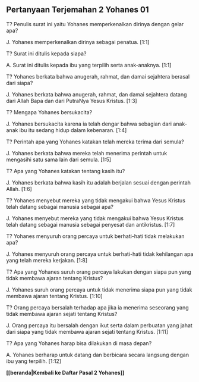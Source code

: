 ﻿## Pertanyaan Terjemahan 2 Yohanes 01 ##

T? Penulis surat ini yaitu Yohanes memperkenalkan dirinya dengan gelar apa?

J. Yohanes memperkenalkan dirinya sebagai penatua. [1:1]

T? Surat ini ditulis kepada siapa?

A. Surat ini ditulis kepada ibu yang terpilih serta anak-anaknya. [1:1]

T? Yohanes berkata bahwa anugerah, rahmat, dan damai sejahtera  berasal dari siapa?

J. Yohanes berkata bahwa anugerah, rahmat, dan damai sejahtera datang dari Allah Bapa dan dari PutraNya Yesus Kristus. [1:3]

T? Mengapa Yohanes bersukacita?

J. Yohanes bersukacita karena ia telah dengar bahwa sebagian dari anak-anak ibu itu sedang hidup dalam kebenaran. [1:4]

T? Perintah apa yang Yohanes katakan telah mereka terima dari semula?

J. Yohanes berkata bahwa mereka telah menerima perintah untuk mengasihi satu sama lain dari semula. [1:5]

T? Apa yang Yohanes katakan tentang kasih itu?

J. Yohanes berkata bahwa kasih itu adalah berjalan sesuai dengan perintah Allah. [1:6]

T? Yohanes menyebut mereka yang tidak mengakui bahwa Yesus Kristus telah datang sebagai manusia sebagai apa?

J. Yohanes menyebut mereka yang tidak mengakui bahwa Yesus Kristus telah datang sebagai manusia sebagai penyesat dan antikristus. [1:7]

T? Yohanes menyuruh orang percaya untuk berhati-hati tidak melakukan apa?

J. Yohanes menyuruh orang percaya untuk berhati-hati tidak kehilangan apa yang telah mereka kerjakan. [1:8]

T? Apa yang Yohanes suruh orang percaya lakukan dengan siapa pun yang tidak membawa ajaran tentang Kristus?

J. Yohanes suruh orang percaya untuk tidak menerima siapa pun yang tidak membawa ajaran tentang Kristus. [1:10]

T? Orang percaya bersalah terhadap apa jika ia menerima seseorang yang tidak membawa ajaran sejati tentang Kristus?

J. Orang percaya itu bersalah dengan ikut serta dalam perbuatan yang jahat dari siapa yang tidak membawa ajaran sejati tentang Kristus. [1:11]

T? Apa yang Yohanes harap bisa dilakukan di masa depan?

A. Yohanes berharap untuk datang dan berbicara secara langsung dengan ibu yang terpilih. [1:12]

__[[beranda|Kembali ke Daftar Pasal 2 Yohanes]]__

